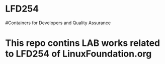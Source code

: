 # LFD254
#Containers for Developers and Quality Assurance
# This repo contins LAB works related to LFD254 of LinuxFoundation.org

